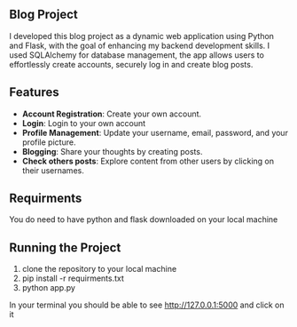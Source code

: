 ## Blog Project
    
   I developed this blog project as a dynamic web application using Python and Flask, with the goal of enhancing my backend development skills. I used SQLAlchemy for database management, the app allows users to effortlessly create accounts, securely log in and create blog posts.


## Features

- **Account Registration**: Create your own account.
- **Login**:  Login to your own account
- **Profile Management**: Update your username, email, password, and your profile picture.
- **Blogging**: Share your thoughts by creating posts.
- **Check others posts**: Explore content from other users by clicking on their usernames.


## Requirments 
  You do need to have python and flask downloaded on your local machine

## Running the Project

1. clone the repository to your local machine
2. pip install -r requirments.txt
3. python app.py

In your terminal you should be able to see http://127.0.0.1:5000 and click on it 
